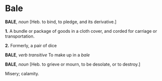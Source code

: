 # Bale

**BALE**, _noun_ \[Heb. to bind, to pledge, and its derivative.\]

**1.** A bundle or package of goods in a cloth cover, and corded for carriage or transportation.

**2.** Formerly, a pair of dice

**BALE**, _verb transitive_ To make up in a _bale_

**BALE**, _noun_ \[Heb. to grieve or mourn, to be desolate, or to destroy.\]

Misery; calamity.